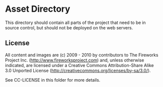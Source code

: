 Asset Directory
===============

This directory should contain all parts of the project that need to be in
source control, but should not be deployed on the web servers.

License
-------

All content and images are (c) 2009 - 2010 by contributors to The Fireworks
Project Inc. (http://www.fireworksproject.com) and, unless otherwise indicated,
are licensed under a Creative Commons Attribution-Share Alike 3.0 Unported
License (http://creativecommons.org/licenses/by-sa/3.0/).

See CC-LICENSE in this folder for more details.

